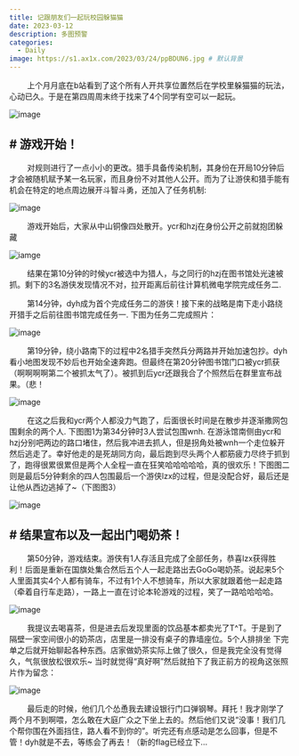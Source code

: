 ```yaml
---
title: 记跟朋友们一起玩校园躲猫猫
date: 2023-03-12
description: 多图预警
categories:
  - Daily
image: https://s1.ax1x.com/2023/03/24/ppBDUN6.jpg # 默认背景
---
```


&emsp;&emsp; 上个月月底在b站看到了这个所有人开共享位置然后在学校里躲猫猫的玩法，心动已久。于是在第四周周末终于找来了4个同学有空可以一起玩。

![image](https://s1.ax1x.com/2023/03/25/pprpWlt.jpg)

## # 游戏开始！

&emsp;&emsp; 对规则进行了一点小小的更改。猎手具备传染机制，其身份在开局10分钟后才会被随机赋予某一名玩家，而且身份不对其他人公开。而为了让游侠和猎手能有机会在特定的地点周边展开斗智斗勇，还加入了任务机制:

![image](https://s1.ax1x.com/2023/03/25/ppDzPfI.png)

&emsp;&emsp; 游戏开始后，大家从中山铜像四处散开。ycr和hzj在身份公开之前就抱团躲藏

![iamge](https://s1.ax1x.com/2023/03/25/pprpf6P.jpg)

&emsp;&emsp; 结果在第10分钟的时候ycr被选中为猎人，与之同行的hzj在图书馆处光速被抓。剩下的3名游侠发现情况不对，拉开距离后前往计算机微电学院完成任务二.

&emsp;&emsp; 第14分钟，dyh成为首个完成任务二的游侠！接下来的战略是南下走小路绕开猎手之后前往图书馆完成任务一. 下图为任务二完成照片：


![image](https://s1.ax1x.com/2023/03/25/ppDvLqg.jpg)

&emsp;&emsp; 第19分钟，绕小路南下的过程中2名猎手突然兵分两路并开始加速包抄。dyh看小地图发现不妙后也开始全速奔跑。但最终在第20分钟图书馆门口被ycr抓获（啊啊啊啊第二个被抓太气了）。被抓到后ycr还跟我合了个照然后在群里宣布战果。（悲！

![image](https://s1.ax1x.com/2023/03/25/pprpRSI.jpg)

&emsp;&emsp; 在这之后我和ycr两个人都没力气跑了，后面很长时间是在散步并逐渐撒网包围剩余的两个人. 下图图1为第34分钟时3人尝试包围wnh. 在游泳馆南侧由ycr和hzj分别吧两边的路口堵住，然后我冲进去抓人，但是拐角处被wnh一个走位躲开然后逃走了。幸好他走的是死胡同方向，最后跑到尽头两个人都筋疲力尽终于抓到了，跑得很累很累但是两个人全程一直在狂笑哈哈哈哈哈，真的很欢乐！下图图二则是最后5分钟剩余的四人包围最后一个游侠lzx的过程，但是没配合好，最后还是让他从西边逃掉了~（下图图3）

![image](https://s1.ax1x.com/2023/03/25/pprphOf.jpg)

## # 结果宣布以及一起出门喝奶茶！

&emsp;&emsp; 第50分钟，游戏结束。游侠有1人存活且完成了全部任务，恭喜lzx获得胜利！后面是重新在国旗处集合然后五个人一起走路出去GoGo喝奶茶。说起来5个人里面其实4个人都有骑车，不过有1个人不想骑车，所以大家就跟着他一起走路（牵着自行车走路），一路上一直在讨论本轮游戏的过程，笑了一路哈哈哈哈。

![image](https://s1.ax1x.com/2023/03/25/ppDzFpt.png)

&emsp;&emsp; 我提议去喝喜茶，但是进去后发现里面的饮品基本都卖光了T^T。于是到了隔壁一家空间很小的奶茶店，店里是一排没有桌子的靠墙座位。5个人排排坐 下完单之后就开始聊起各种东西。店家做奶茶实际上做了很久，但是我完全没有觉得久，气氛很放松很欢乐~ 当时就觉得“真好啊”然后就拍下了我正前方的视角这张照片作为留念：

![image](https://s1.ax1x.com/2023/03/25/ppDxpR0.jpg)

&emsp;&emsp; 最后走的时候，他们几个怂恿我去建设银行门口弹钢琴。拜托！我才刚学了两个月不到啊喂，怎么敢在大庭广众之下坐上去的。然后他们又说“没事！我们几个帮你围在外面挡住，路人看不到你的”。听完还有点感动是怎么回事，但是不管！dyh就是不去，等练会了再去！（新的flag已经立下...